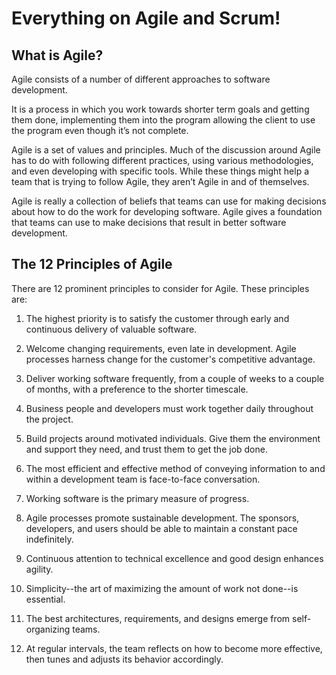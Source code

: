 # **Everything on Agile and Scrum!**

## What is Agile?


Agile consists of a number of different approaches to software development. 

It is a process in which you work towards shorter term goals and getting them done, implementing them into the program allowing the client to use the program even though it’s not
complete.

Agile is a set of values and principles. Much of the discussion around Agile has to do with following different practices, using various methodologies, and even developing with specific tools. While these things might help a team that is trying to follow Agile, they aren’t Agile in and of themselves.

Agile is really a collection of beliefs that teams can use for making decisions about how to do the work for developing software. Agile gives a foundation that teams can use to make decisions that result in better software development.

## The 12 Principles of Agile

There are 12 prominent principles to consider for Agile. These principles are:

1. The highest priority is to satisfy the customer through early and continuous delivery
of valuable software.

1. Welcome changing requirements, even late in
development. Agile processes harness change for
the customer's competitive advantage.

1. Deliver working software frequently, from a
couple of weeks to a couple of months, with a
preference to the shorter timescale.

1. Business people and developers must work
together daily throughout the project.

1. Build projects around motivated individuals.
Give them the environment and support they need,
and trust them to get the job done.

1. The most efficient and effective method of
conveying information to and within a development
team is face-to-face conversation.

1. Working software is the primary measure of progress.

1. Agile processes promote sustainable development.
The sponsors, developers, and users should be able
to maintain a constant pace indefinitely.

1. Continuous attention to technical excellence
and good design enhances agility.

1. Simplicity--the art of maximizing the amount
of work not done--is essential.

1. The best architectures, requirements, and designs
emerge from self-organizing teams.

1. At regular intervals, the team reflects on how
to become more effective, then tunes and adjusts
its behavior accordingly.